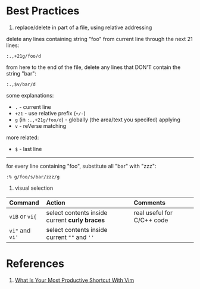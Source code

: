 Best Practices
===============

1. replace/delete in part of a file, using relative addressing

  delete any lines containing string "foo" from current line through the
  next 21 lines:

  ```shell
  :.,+21g/foo/d
  ```

  from here to the end of the file, delete any lines that DON'T contain the
  string "bar":

  ```shell
  :.,$v/bar/d
  ```

  some explanations:

  * `.`   - current line
  * `+21` - use relative prefix (`+/-`) 
  * `g` (in `:.,+21g/foo/d`)  - globally (the area/text you specifed) applying
  * `v`   - reVerse matching

  more related:

  * `$`   - last line

  --------

  for every line containing "foo", substitute all "bar" with "zzz":

  ```shell
  :% g/foo/s/bar/zzz/g
  ```

1. visual selection

  | Command | Action | Comments |
  |:--------|:-------|:--------|
  | `viB` or `vi{` | select contents inside current **curly braces** | real useful for C/C++ code |
  | `vi"` and `vi'` | select contents inside current `""` and `''` | |

# References
1. [What Is Your Most Productive Shortcut With Vim](http://stackoverflow.com/questions/1218390/what-is-your-most-productive-shortcut-with-vim)
